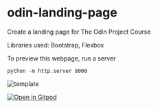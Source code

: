 # odin-landing-page
Create a landing page for The Odin Project Course

Libraries used: Bootstrap, Flexbox

To preview this webpage, run a server
```
python -m http.server 8000
```

![template](https://cdn.statically.io/gh/TheOdinProject/curriculum/81a5d553f4073e593d23a6ab00d50eef8620796d/foundations/html_css/project/imgs/01.png)

[![Open in Gitpod](https://gitpod.io/button/open-in-gitpod.svg)](https://gitpod.io/#github.com/yxuan1996/odin-landing-page)
